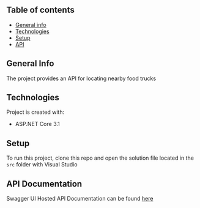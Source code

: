 ## Table of contents
* [General info](#general-info)
* [Technologies](#technologies)
* [Setup](#setup)
* [API](#api-documentation)

## General Info
The project provides an API for locating nearby food trucks
	
## Technologies
Project is created with:
* ASP.NET Core 3.1

## Setup
To run this project, clone this repo and open the solution file located in the `src` folder with Visual Studio

## API Documentation
Swagger UI Hosted API Documentation can be found [here](https://spareo.github.io/food-truck/#/)